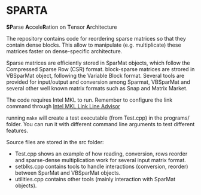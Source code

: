 # SPARTA
**SP**arse **A**ccele**R**ation on **T**ensor **A**rchitecture

The repository contains code for reordering sparse matrices so that they contain dense blocks. This allow to manipulate (e.g. multiplicate) these matrices faster on dense-specific architecture. 

Sparse matrices are efficiently stored in SparMat objects, which follow the Compressed Sparse Row (CSR) format. block-sparse matrices are strored in VBSparMat object, following the Variable Block format. Several tools are provided for input/output and conversion among Sparmat, VBSparMat and several other well known matrix formats such as Snap and Matrix Market.

The code requires Intel MKL to run.  Remember to configure the link command through
[Intel MKL Link Line Advisor](https://software.intel.com/en-us/articles/intel-mkl-link-line-advisor/)

running `make` will create a test executable (from Test.cpp) in the programs/ folder. You can run it with different command line arguments to test different features.  



Source files are stored in the src folder:
* Test.cpp shows an example of how reading, conversion, rows reorder and sparse-dense multiplication work for several input matrix format.
* setblks.cpp contains tools to handle interactions (conversion, reorder) between SparMat and VBSparMat objects.
* utilities.cpp contains other tools (mainly interaction with SparMat objects). 

